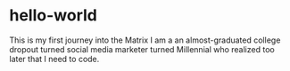 # hello-world
This is my first journey into the Matrix
I am a an almost-graduated college dropout turned social media marketer turned Millennial who realized too later that I need to code.
